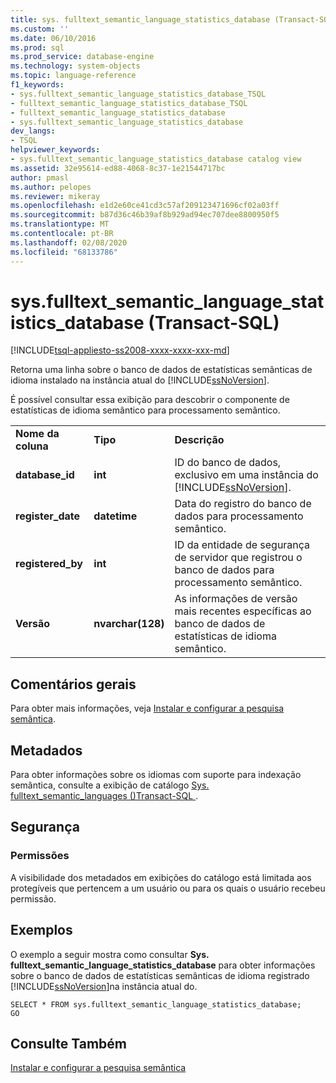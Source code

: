 ```yaml
---
title: sys. fulltext_semantic_language_statistics_database (Transact-SQL) | Microsoft Docs
ms.custom: ''
ms.date: 06/10/2016
ms.prod: sql
ms.prod_service: database-engine
ms.technology: system-objects
ms.topic: language-reference
f1_keywords:
- sys.fulltext_semantic_language_statistics_database_TSQL
- fulltext_semantic_language_statistics_database_TSQL
- fulltext_semantic_language_statistics_database
- sys.fulltext_semantic_language_statistics_database
dev_langs:
- TSQL
helpviewer_keywords:
- sys.fulltext_semantic_language_statistics_database catalog view
ms.assetid: 32e95614-ed88-4068-8c37-1e21544717bc
author: pmasl
ms.author: pelopes
ms.reviewer: mikeray
ms.openlocfilehash: e1d2e60ce41cd3c57af209123471696cf02a03ff
ms.sourcegitcommit: b87d36c46b39af8b929ad94ec707dee8800950f5
ms.translationtype: MT
ms.contentlocale: pt-BR
ms.lasthandoff: 02/08/2020
ms.locfileid: "68133786"
---
```

# <a name="sysfulltext_semantic_language_statistics_database-transact-sql"></a>sys.fulltext_semantic_language_statistics_database (Transact-SQL)
[!INCLUDE[tsql-appliesto-ss2008-xxxx-xxxx-xxx-md](../../includes/tsql-appliesto-ss2008-xxxx-xxxx-xxx-md.md)]

  Retorna uma linha sobre o banco de dados de estatísticas semânticas de idioma instalado na instância atual do [!INCLUDE[ssNoVersion](../../includes/ssnoversion-md.md)].  
  
 É possível consultar essa exibição para descobrir o componente de estatísticas de idioma semântico para processamento semântico.  
   
  
||||  
|-|-|-|  
|**Nome da coluna**|**Tipo**|**Descrição**|  
|**database_id**|**int**|ID do banco de dados, exclusivo em uma instância do [!INCLUDE[ssNoVersion](../../includes/ssnoversion-md.md)].|  
|**register_date**|**datetime**|Data do registro do banco de dados para processamento semântico.|  
|**registered_by**|**int**|ID da entidade de segurança de servidor que registrou o banco de dados para processamento semântico.|  
|**Versão**|**nvarchar(128)**|As informações de versão mais recentes específicas ao banco de dados de estatísticas de idioma semântico.|  
  
## <a name="general-remarks"></a>Comentários gerais  
 Para obter mais informações, veja [Instalar e configurar a pesquisa semântica](../../relational-databases/search/install-and-configure-semantic-search.md).  
  
## <a name="metadata"></a>Metadados  
 Para obter informações sobre os idiomas com suporte para indexação semântica, consulte a exibição de catálogo [Sys. fulltext_semantic_languages &#40;&#41;Transact-SQL ](../../relational-databases/system-catalog-views/sys-fulltext-semantic-languages-transact-sql.md).  
  
## <a name="security"></a>Segurança  
  
### <a name="permissions"></a>Permissões  
 A visibilidade dos metadados em exibições do catálogo está limitada aos protegíveis que pertencem a um usuário ou para os quais o usuário recebeu permissão.  
  
## <a name="examples"></a>Exemplos  
 O exemplo a seguir mostra como consultar **Sys. fulltext_semantic_language_statistics_database** para obter informações sobre o banco de dados de estatísticas semânticas de idioma registrado [!INCLUDE[ssNoVersion](../../includes/ssnoversion-md.md)]na instância atual do.  
  
```  
SELECT * FROM sys.fulltext_semantic_language_statistics_database;  
GO  
```  
  
## <a name="see-also"></a>Consulte Também  
 [Instalar e configurar a pesquisa semântica](../../relational-databases/search/install-and-configure-semantic-search.md)  
  
  
